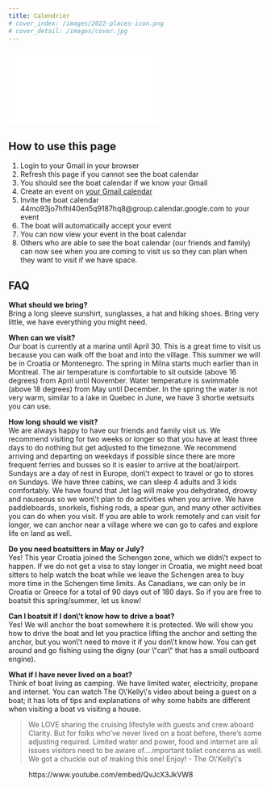 ```yaml
---
title: Calendrier
# cover_index: /images/2022-places-icon.png
# cover_detail: /images/cover.jpg
---
```


<iframe src=\"https://calendar.google.com/calendar/embed?height=600&amp;wkst=1&amp;bgcolor=%23ffffff&amp;ctz=Europe%2FBelgrade&amp;showTabs=0&amp;showCalendars=0&amp;showPrint=0&amp;showNav=1&amp;title=O%C3%B9%20sommes-nous%20quand...%20Where%20are%20we%20when...&amp;src=NDRtbzkzam83aGZobDQwZW41cTkxODdocThAZ3JvdXAuY2FsZW5kYXIuZ29vZ2xlLmNvbQ&amp;src=ZW4uY2FuYWRpYW4jaG9saWRheUBncm91cC52LmNhbGVuZGFyLmdvb2dsZS5jb20&amp;color=%2333B679&amp;color=%230B8043\" style=\"border:solid 1px #777\" width=\"800\" height=\"600\" frameborder=\"0\" scrolling=\"no\">
</iframe>

<!-- /wp:html -->

<!-- wp:heading -->

<h2>How to use this page</h2>

<!-- /wp:heading -->

<!-- wp:list {\"ordered\":true} -->

<ol>

<!-- wp:list-item -->

<li>Login to your Gmail in your browser</li>

<!-- /wp:list-item -->

<!-- wp:list-item -->

<li>Refresh this page if you cannot see the boat calendar</li>

<!-- /wp:list-item -->

<!-- wp:list-item -->

<li>You should see the boat calendar if we know your Gmail</li>

<!-- /wp:list-item -->

<!-- wp:list-item -->

<li>Create an event on <a href=\"https://calendar.google.com/calendar/u/0/r\" target=\"_blank\" rel=\"noreferrer noopener\">your Gmail calendar</a>
</li>

<!-- /wp:list-item -->

<!-- wp:list-item -->

<li>Invite the boat calendar 44mo93jo7hfhl40en5q9187hq8@group.calendar.google.com to your event</li>

<!-- /wp:list-item -->

<!-- wp:list-item -->

<li>The boat will automatically accept your event</li>

<!-- /wp:list-item -->

<!-- wp:list-item -->

<li>You can now view your event in the boat calendar</li>

<!-- /wp:list-item -->

<!-- wp:list-item -->

<li>Others who are able to see the boat calendar (our friends and family) can now see when you are coming to visit us so they can plan when they want to visit if we have space.</li>

<!-- /wp:list-item -->

</ol>

<!-- /wp:list -->

<!-- wp:heading -->

<h2>FAQ</h2>

<!-- /wp:heading -->

<!-- wp:paragraph -->

<p>
<strong>What should we bring?<br>
</strong>Bring a long sleeve sunshirt, sunglasses, a hat and hiking shoes. Bring very little, we have everything you might need.</p>

<!-- /wp:paragraph -->

<!-- wp:paragraph -->

<p>
<strong>When can we visit?</strong>
<br>Our boat is currently at a marina until April 30. This is a great time to visit us because you can walk off the boat and into the village. This summer we will be in Croatia or Montenegro. The spring in Milna starts much earlier than in Montreal. The air temperature is comfortable to sit outside (above 16 degrees) from April until November. Water temperature is swimmable (above 18 degrees) from May until December. In the spring the water is not very warm, similar to a lake in Quebec in June, we have 3 shortie wetsuits you can use. </p>

<!-- /wp:paragraph -->

<!-- wp:paragraph -->

<p>
<strong>How long should we visit?</strong>
<br>We are always happy to have our friends and family visit us. We recommend visiting for two weeks or longer so that you have at least three days to do nothing but get adjusted to the timezone. We recommend arriving and departing on weekdays if possible since there are more frequent ferries and busses so it is easier to arrive at the boat/airport. Sundays are a day of rest in Europe, don\'t expect to travel or go to stores on Sundays. We have three cabins, we can sleep 4 adults and 3 kids comfortably. We have found that Jet lag will make you dehydrated, drowsy and nauseous so we won\'t plan to do activities when you arrive. We have paddleboards, snorkels, fishing rods, a spear gun, and many other activities you can do when you visit. If you are able to work remotely and can visit for longer, we can anchor near a village where we can go to cafes and explore life on land as well.</p>

<!-- /wp:paragraph -->

<!-- wp:paragraph -->

<p>
<strong>Do you need boatsitters in May or July?<br>
</strong>Yes! This year Croatia joined the Schengen zone, which we didn\'t expect to happen. If we do not get a visa to stay longer in Croatia, we might need boat sitters to help watch the boat while we leave the Schengen area to buy more time in the Schengen time limits. As Canadians, we can only be in Croatia or Greece for a total of 90 days out of 180 days. So if you are free to boatsit this spring/summer, let us know!</p>

<!-- /wp:paragraph -->

<!-- wp:paragraph -->

<p>
<strong>Can I boatsit if I don\'t know how to drive a boat?<br>
</strong>Yes! We will anchor the boat somewhere it is protected. We will show you how to drive the boat and let you practice lifting the anchor and setting the anchor, but you won\'t need to move it if you don\'t know how. You can get around and go fishing using the digny (our \"car\" that has a small outboard engine).</p>

<!-- /wp:paragraph -->

<!-- wp:paragraph -->

<p>
<strong>What if I have never lived on a boat?<br>
</strong>Think of boat living as camping. We have limited water, electricity, propane and internet. You can watch The O\'Kelly\'s video about being a guest on a boat; it has lots of tips and explanations of why some habits are different when visiting a boat vs visiting a house.</p>

<!-- /wp:paragraph -->

<!-- wp:quote -->

<blockquote class=\"wp-block-quote\">

<!-- wp:paragraph -->

<p>We LOVE sharing the cruising lifestyle with guests and crew aboard Clarity. But for folks who’ve never lived on a boat before, there’s some adjusting required. Limited water and power, food and internet are all issues visitors need to be aware of....important toilet concerns as well. We got a chuckle out of making this one! Enjoy! - The O\'Kelly\'s<br>
</p>

<!-- /wp:paragraph -->

</blockquote>

<!-- /wp:quote -->

<!-- wp:embed {\"url\":\"https://www.youtube.com/embed/QvJcX3JkVW8\",\"type\":\"rich\",\"providerNameSlug\":\"embed-handler\",\"responsive\":true,\"className\":\"wp-embed-aspect-16-9 wp-has-aspect-ratio\"} -->

<figure class=\"wp-block-embed is-type-rich is-provider-embed-handler wp-block-embed-embed-handler wp-embed-aspect-16-9 wp-has-aspect-ratio\">
<div class=\"wp-block-embed__wrapper\">
https://www.youtube.com/embed/QvJcX3JkVW8
</div>
</figure>

<!-- /wp:embed -->

<!-- wp:paragraph -->

<p>
<br>
</p>

<!-- /wp:paragraph -->

<!-- wp:paragraph -->

<p>
</p>

<!-- /wp:paragraph -->

<!-- wp:paragraph -->

<p>
</p>